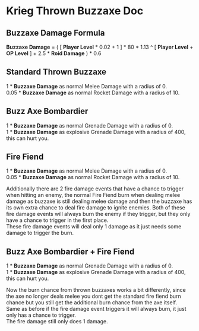 # Krieg Thrown Buzzaxe Doc
## Buzzaxe Damage Formula
**Buzzaxe Damage** = ( \[ **Player Level** * 0.02 + 1 \] * 80 * 1.13 ^ \[ **Player Level** + **OP Level** \] + 2.5 * **Roid Damage** ) * 0.6  

## Standard Thrown Buzzaxe
1 * **Buzzaxe Damage** as normal Melee Damage with a radius of 0.  
0.05 * **Buzzaxe Damage** as normal Rocket Damage with a radius of 10.  

## Buzz Axe Bombardier
1 * **Buzzaxe Damage** as normal Grenade Damage with a radius of 0.  
1 * **Buzzaxe Damage** as explosive Grenade Damage with a radius of 400, this can hurt you.  

## Fire Fiend
1 * **Buzzaxe Damage** as normal Melee Damage with a radius of 0.  
0.05 * **Buzzaxe Damage** as normal Rocket Damage with a radius of 10.  

Additionally there are 2 fire damage events that have a chance to trigger when hitting an enemy, the normal Fire Fiend burn when dealing melee damage as buzzaxe is still dealing melee damage and then the buzzaxe has its own extra chance to deal fire damage to ignite enemies.
Both of these fire damage events will always burn the enemy if they trigger, but they only have a chance to trigger in the first place.  
These fire damage events will deal only 1 damage as it just needs some damage to trigger the burn.  

## Buzz Axe Bombardier + Fire Fiend
1 * **Buzzaxe Damage** as normal Grenade Damage with a radius of 0.  
1 * **Buzzaxe Damage** as explosive Grenade Damage with a radius of 400, this can hurt you.  

Now the burn chance from thrown buzzaxes works a bit differently, since the axe no longer deals melee you dont get the standard fire fiend burn chance but you still get the additional burn chance from the axe itself.  
Same as before if the fire damage event triggers it will always burn, it just only has a chance to trigger.  
The fire damage still only does 1 damage.  

